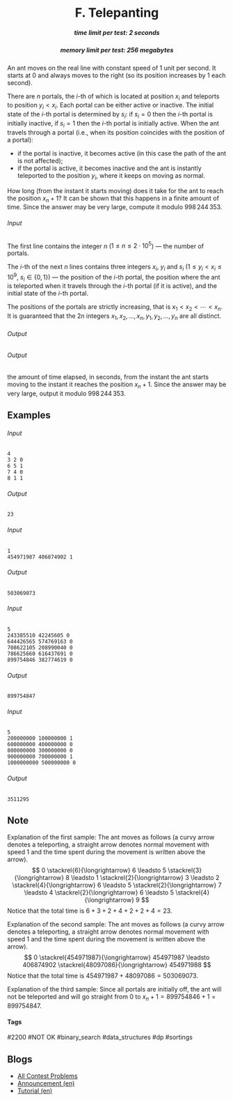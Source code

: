 <h1 style='text-align: center;'> F. Telepanting</h1>

<h5 style='text-align: center;'>time limit per test: 2 seconds</h5>
<h5 style='text-align: center;'>memory limit per test: 256 megabytes</h5>

An ant moves on the real line with constant speed of $1$ unit per second. It starts at $0$ and always moves to the right (so its position increases by $1$ each second).

There are $n$ portals, the $i$-th of which is located at position $x_i$ and teleports to position $y_i < x_i$. Each portal can be either active or inactive. The initial state of the $i$-th portal is determined by $s_i$: if $s_i=0$ then the $i$-th portal is initially inactive, if $s_i=1$ then the $i$-th portal is initially active. When the ant travels through a portal (i.e., when its position coincides with the position of a portal): 

* if the portal is inactive, it becomes active (in this case the path of the ant is not affected);
* if the portal is active, it becomes inactive and the ant is instantly teleported to the position $y_i$, where it keeps on moving as normal.

How long (from the instant it starts moving) does it take for the ant to reach the position $x_n + 1$? It can be shown that this happens in a finite amount of time. Since the answer may be very large, compute it modulo $998\,244\,353$.

###### Input

The first line contains the integer $n$ ($1\le n\le 2\cdot 10^5$) — the number of portals.

The $i$-th of the next $n$ lines contains three integers $x_i$, $y_i$ and $s_i$ ($1\le y_i < x_i\le 10^9$, $s_i\in\{0,1\}$) — the position of the $i$-th portal, the position where the ant is teleported when it travels through the $i$-th portal (if it is active), and the initial state of the $i$-th portal.

The positions of the portals are strictly increasing, that is $x_1<x_2<\cdots<x_n$. It is guaranteed that the $2n$ integers $x_1, \, x_2, \, \dots, \, x_n, \, y_1, \, y_2, \, \dots, \, y_n$ are all distinct.

###### Output

###### Output

 the amount of time elapsed, in seconds, from the instant the ant starts moving to the instant it reaches the position $x_n+1$. Since the answer may be very large, output it modulo $998\,244\,353$.

## Examples

###### Input


```text
4
3 2 0
6 5 1
7 4 0
8 1 1
```
###### Output


```text
23
```
###### Input


```text
1
454971987 406874902 1
```
###### Output


```text
503069073
```
###### Input


```text
5
243385510 42245605 0
644426565 574769163 0
708622105 208990040 0
786625660 616437691 0
899754846 382774619 0
```
###### Output


```text
899754847
```
###### Input


```text
5
200000000 100000000 1
600000000 400000000 0
800000000 300000000 0
900000000 700000000 1
1000000000 500000000 0
```
###### Output


```text
3511295
```
## Note

Explanation of the first sample: The ant moves as follows (a curvy arrow denotes a teleporting, a straight arrow denotes normal movement with speed $1$ and the time spent during the movement is written above the arrow). $$ 0 \stackrel{6}{\longrightarrow} 6 \leadsto 5 \stackrel{3}{\longrightarrow} 8 \leadsto 1 \stackrel{2}{\longrightarrow} 3 \leadsto 2 \stackrel{4}{\longrightarrow} 6 \leadsto 5 \stackrel{2}{\longrightarrow} 7 \leadsto 4 \stackrel{2}{\longrightarrow} 6 \leadsto 5 \stackrel{4}{\longrightarrow} 9 $$ Notice that the total time is $6+3+2+4+2+2+4=23$.

Explanation of the second sample: The ant moves as follows (a curvy arrow denotes a teleporting, a straight arrow denotes normal movement with speed $1$ and the time spent during the movement is written above the arrow). $$ 0 \stackrel{454971987}{\longrightarrow} 454971987 \leadsto 406874902 \stackrel{48097086}{\longrightarrow} 454971988 $$ Notice that the total time is $454971987+48097086=503069073$.

Explanation of the third sample: Since all portals are initially off, the ant will not be teleported and will go straight from $0$ to $x_n+1=899754846+1=899754847$.



#### Tags 

#2200 #NOT OK #binary_search #data_structures #dp #sortings 

## Blogs
- [All Contest Problems](../Codeforces_Global_Round_15.md)
- [Announcement (en)](../blogs/Announcement_(en).md)
- [Tutorial (en)](../blogs/Tutorial_(en).md)
